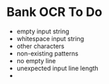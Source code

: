 # Bank OCR To Do

* empty input string
* whitespace input string
* other characters
* non-existing patterns
* no empty line
* unexpected input line length
* 

